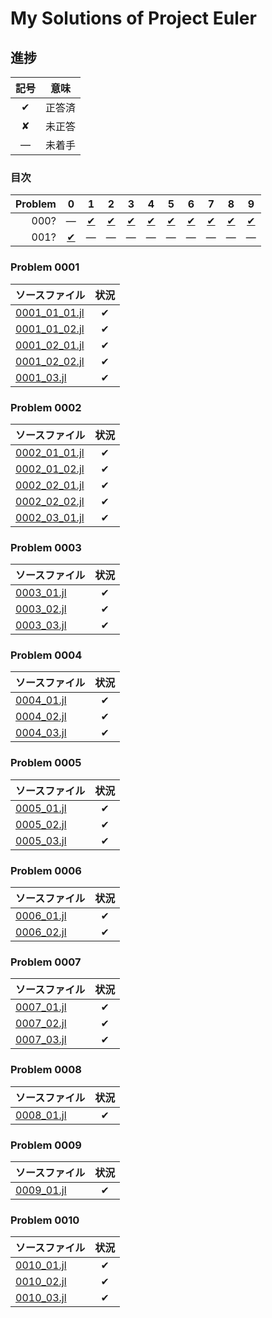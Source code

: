 # My Solutions of Project Euler #

## 進捗 ##

|記号|意味|
|:-:|:-:|
|&#x2714;|正答済|
|&#x2718;|未正答|
|&#x2014;|未着手|

### 目次 ###

|Problem|0|1|2|3|4|5|6|7|8|9|
|-:|:-:|:-:|:-:|:-:|:-:|:-:|:-:|:-:|:-:|:-:|
|   000?|&#x2014;|[&#x2714;](#Problem-0001)|[&#x2714;](#Problem-0002)|[&#x2714;](#Problem-0003)|[&#x2714;](#Problem-0004)|[&#x2714;](#Problem-0005)|[&#x2714;](#Problem-0006)|[&#x2714;](#Problem-0007)|[&#x2714;](#Problem-0008)|[&#x2714;](#Problem-0009)|
|   001?|[&#x2714;](#Problem-0010)|&#x2014;|&#x2014;|&#x2014;|&#x2014;|&#x2014;|&#x2014;|&#x2014;|&#x2014;|&#x2014;|

### Problem 0001 ###

|ソースファイル|状況|
|:-|:-:|
|[0001_01_01.jl](Problem0001/0001_01_01.jl)|&#x2714;|
|[0001_01_02.jl](Problem0001/0001_01_02.jl)|&#x2714;|
|[0001_02_01.jl](Problem0001/0001_02_01.jl)|&#x2714;|
|[0001_02_02.jl](Problem0001/0001_02_02.jl)|&#x2714;|
|[0001_03.jl](Problem0001/0001_03.jl)|&#x2714;|

### Problem 0002 ###

|ソースファイル|状況|
|:-|:-:|
|[0002_01_01.jl](Problem0001/0002_01_01.jl)|&#x2714;|
|[0002_01_02.jl](Problem0001/0002_01_02.jl)|&#x2714;|
|[0002_02_01.jl](Problem0001/0002_02_01.jl)|&#x2714;|
|[0002_02_02.jl](Problem0001/0002_02_02.jl)|&#x2714;|
|[0002_03_01.jl](Problem0001/0002_03_01.jl)|&#x2714;|

### Problem 0003 ###

|ソースファイル|状況|
|:-|:-:|
|[0003_01.jl](Problem0001/0003_01.jl)|&#x2714;|
|[0003_02.jl](Problem0001/0003_02.jl)|&#x2714;|
|[0003_03.jl](Problem0001/0003_03.jl)|&#x2714;|

### Problem 0004 ###

|ソースファイル|状況|
|:-|:-:|
|[0004_01.jl](Problem0001/0004_01.jl)|&#x2714;|
|[0004_02.jl](Problem0001/0004_02.jl)|&#x2714;|
|[0004_03.jl](Problem0001/0004_03.jl)|&#x2714;|

### Problem 0005 ###

|ソースファイル|状況|
|:-|:-:|
|[0005_01.jl](Problem0001/0005_01.jl)|&#x2714;|
|[0005_02.jl](Problem0001/0005_02.jl)|&#x2714;|
|[0005_03.jl](Problem0001/0005_03.jl)|&#x2714;|

### Problem 0006 ###

|ソースファイル|状況|
|:-|:-:|
|[0006_01.jl](Problem0001/0006_01.jl)|&#x2714;|
|[0006_02.jl](Problem0001/0006_02.jl)|&#x2714;|

### Problem 0007 ###

|ソースファイル|状況|
|:-|:-:|
|[0007_01.jl](Problem0001/0007_01.jl)|&#x2714;|
|[0007_02.jl](Problem0001/0007_02.jl)|&#x2714;|
|[0007_03.jl](Problem0001/0007_03.jl)|&#x2714;|

### Problem 0008 ###

|ソースファイル|状況|
|:-|:-:|
|[0008_01.jl](Problem0001/0008_01.jl)|&#x2714;|

### Problem 0009 ###

|ソースファイル|状況|
|:-|:-:|
|[0009_01.jl](Problem0001/0009_01.jl)|&#x2714;|

### Problem 0010 ###

|ソースファイル|状況|
|:-|:-:|
|[0010_01.jl](Problem0001/0010_01.jl)|&#x2714;|
|[0010_02.jl](Problem0001/0010_02.jl)|&#x2714;|
|[0010_03.jl](Problem0001/0010_03.jl)|&#x2714;|
